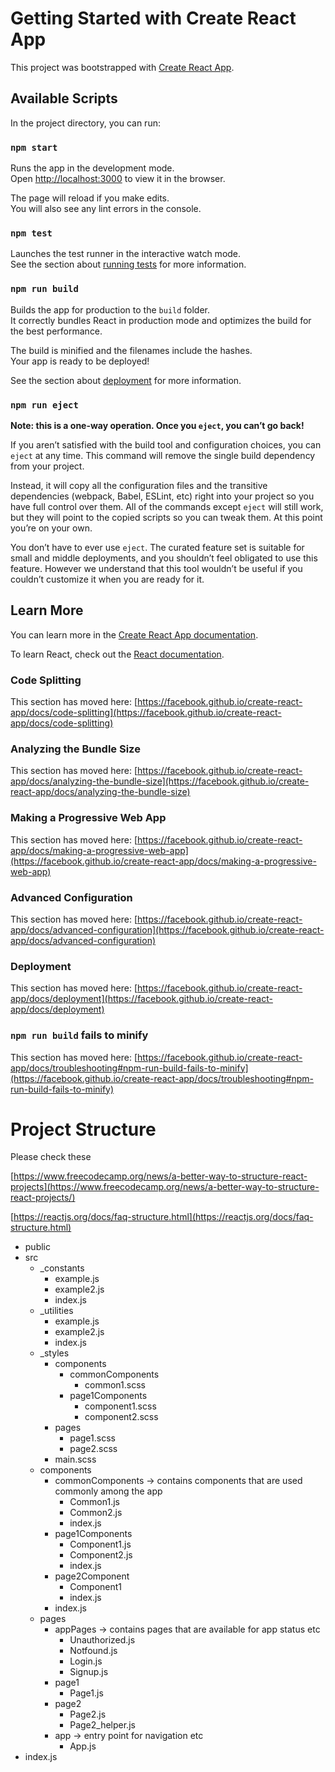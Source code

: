 # Getting Started with Create React App

This project was bootstrapped with [Create React App](https://github.com/facebook/create-react-app).

## Available Scripts

In the project directory, you can run:

### `npm start`

Runs the app in the development mode.\
Open [http://localhost:3000](http://localhost:3000) to view it in the browser.

The page will reload if you make edits.\
You will also see any lint errors in the console.

### `npm test`

Launches the test runner in the interactive watch mode.\
See the section about [running tests](https://facebook.github.io/create-react-app/docs/running-tests) for more information.

### `npm run build`

Builds the app for production to the `build` folder.\
It correctly bundles React in production mode and optimizes the build for the best performance.

The build is minified and the filenames include the hashes.\
Your app is ready to be deployed!

See the section about [deployment](https://facebook.github.io/create-react-app/docs/deployment) for more information.

### `npm run eject`

**Note: this is a one-way operation. Once you `eject`, you can’t go back!**

If you aren’t satisfied with the build tool and configuration choices, you can `eject` at any time. This command will remove the single build dependency from your project.

Instead, it will copy all the configuration files and the transitive dependencies (webpack, Babel, ESLint, etc) right into your project so you have full control over them. All of the commands except `eject` will still work, but they will point to the copied scripts so you can tweak them. At this point you’re on your own.

You don’t have to ever use `eject`. The curated feature set is suitable for small and middle deployments, and you shouldn’t feel obligated to use this feature. However we understand that this tool wouldn’t be useful if you couldn’t customize it when you are ready for it.

## Learn More

You can learn more in the [Create React App documentation](https://facebook.github.io/create-react-app/docs/getting-started).

To learn React, check out the [React documentation](https://reactjs.org/).

### Code Splitting

This section has moved here: [https://facebook.github.io/create-react-app/docs/code-splitting](https://facebook.github.io/create-react-app/docs/code-splitting)

### Analyzing the Bundle Size

This section has moved here: [https://facebook.github.io/create-react-app/docs/analyzing-the-bundle-size](https://facebook.github.io/create-react-app/docs/analyzing-the-bundle-size)

### Making a Progressive Web App

This section has moved here: [https://facebook.github.io/create-react-app/docs/making-a-progressive-web-app](https://facebook.github.io/create-react-app/docs/making-a-progressive-web-app)

### Advanced Configuration

This section has moved here: [https://facebook.github.io/create-react-app/docs/advanced-configuration](https://facebook.github.io/create-react-app/docs/advanced-configuration)

### Deployment

This section has moved here: [https://facebook.github.io/create-react-app/docs/deployment](https://facebook.github.io/create-react-app/docs/deployment)

### `npm run build` fails to minify

This section has moved here: [https://facebook.github.io/create-react-app/docs/troubleshooting#npm-run-build-fails-to-minify](https://facebook.github.io/create-react-app/docs/troubleshooting#npm-run-build-fails-to-minify)

# Project Structure
Please check these

[https://www.freecodecamp.org/news/a-better-way-to-structure-react-projects](https://www.freecodecamp.org/news/a-better-way-to-structure-react-projects/)

[https://reactjs.org/docs/faq-structure.html](https://reactjs.org/docs/faq-structure.html)

* public
* src
    * _constants
        * example.js
        * example2.js
        * index.js
    * _utilities
        * example.js
        * example2.js
        * index.js
    * _styles
        * components
          * commonComponents
              * common1.scss
          * page1Components
              * component1.scss
              * component2.scss
        * pages
          * page1.scss
          * page2.scss
        * main.scss
    * components
        * commonComponents -> contains components that are used commonly among the app
            * Common1.js
            * Common2.js
            * index.js
        * page1Components 
            * Component1.js
            * Component2.js
            * index.js 
        * page2Component
            * Component1 
            * index.js 
        * index.js
    * pages
        * appPages -> contains pages that are available for app status etc
            * Unauthorized.js
            * Notfound.js
            * Login.js
            * Signup.js
        * page1
          * Page1.js
        * page2
          * Page2.js
          * Page2_helper.js
        * app -> entry point for navigation etc
            * App.js
* index.js